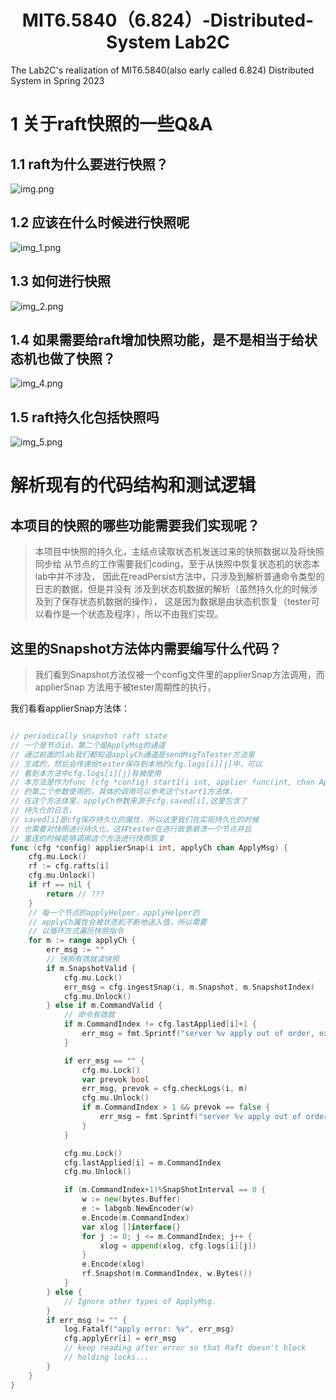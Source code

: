 
<h1 align="center">MIT6.5840（6.824）-Distributed-System Lab2C</h1>

The Lab2C's realization of MIT6.5840(also early called 6.824) Distributed System in Spring 2023

# 1 关于raft快照的一些Q&A

## 1.1 raft为什么要进行快照？
![img.png](img.png)

## 1.2 应该在什么时候进行快照呢
![img_1.png](img_1.png)

## 1.3 如何进行快照

![img_2.png](img_2.png)


## 1.4 如果需要给raft增加快照功能，是不是相当于给状态机也做了快照？
![img_4.png](img_4.png)

## 1.5 raft持久化包括快照吗

![img_5.png](img_5.png)

# 解析现有的代码结构和测试逻辑

## 本项目的快照的哪些功能需要我们实现呢？
> 本项目中快照的持久化，主结点读取状态机发送过来的快照数据以及将快照同步给
> 从节点的工作需要我们coding，至于从快照中恢复状态机的状态本lab中并不涉及，
> 因此在readPersist方法中，只涉及到解析普通命令类型的日志的数据，但是并没有
> 涉及到状态机数据的解析（虽然持久化的时候涉及到了保存状态机数据的操作），
> 这是因为数据是由状态机恢复（tester可以看作是一个状态及程序），所以不由我们实现。

## 这里的Snapshot方法体内需要编写什么代码？
> 我们看到Snapshot方法仅被一个config文件里的applierSnap方法调用，而applierSnap
> 方法用于被tester周期性的执行，
> 
我们看看applierSnap方法体：

```go

// periodically snapshot raft state
// 一个是节点id，第二个是ApplyMsg的通道
// 通过前面的lab我们都知道applyCh通道是sendMsgToTester方法里
// 生成的，然后会传递给tester保存到本地的cfg.logs[i][j]中，可以
// 看到本方法中cfg.logs[i][j]有被使用
// 本方法是作为func (cfg *config) start1(i int, applier func(int, chan ApplyMsg))
// 的第二个参数使用的，具体的调用可以参考这个start1方法体，
// 在这个方法体里，applyCh参数来源于cfg.saved[i],这里包含了
// 持久化的日志，
// saved[i]是cfg保存持久化的属性，所以这里我们在实现持久化的时候
// 也需要对快照进行持久化，这样tester在进行故意崩溃一个节点并且
// 重连的时候能够调用这个方法进行快照恢复
func (cfg *config) applierSnap(i int, applyCh chan ApplyMsg) {
	cfg.mu.Lock()
	rf := cfg.rafts[i]
	cfg.mu.Unlock()
	if rf == nil {
		return // ???
	}
    // 每一个节点的applyHelper，applyHelper的
	// applyCh属性会被状态机不断地送入值，所以需要
	// 以循环方式遍历快照指令
	for m := range applyCh {
		err_msg := ""
		// 快照有效就读快照
		if m.SnapshotValid {
			cfg.mu.Lock()
			err_msg = cfg.ingestSnap(i, m.Snapshot, m.SnapshotIndex)
			cfg.mu.Unlock()
		} else if m.CommandValid {
			// 命令有效就
			if m.CommandIndex != cfg.lastApplied[i]+1 {
				err_msg = fmt.Sprintf("server %v apply out of order, expected index %v, got %v", i, cfg.lastApplied[i]+1, m.CommandIndex)
			}

			if err_msg == "" {
				cfg.mu.Lock()
				var prevok bool
				err_msg, prevok = cfg.checkLogs(i, m)
				cfg.mu.Unlock()
				if m.CommandIndex > 1 && prevok == false {
					err_msg = fmt.Sprintf("server %v apply out of order %v", i, m.CommandIndex)
				}
			}

			cfg.mu.Lock()
			cfg.lastApplied[i] = m.CommandIndex
			cfg.mu.Unlock()

			if (m.CommandIndex+1)%SnapShotInterval == 0 {
				w := new(bytes.Buffer)
				e := labgob.NewEncoder(w)
				e.Encode(m.CommandIndex)
				var xlog []interface{}
				for j := 0; j <= m.CommandIndex; j++ {
					xlog = append(xlog, cfg.logs[i][j])
				}
				e.Encode(xlog)
				rf.Snapshot(m.CommandIndex, w.Bytes())
			}
		} else {
			// Ignore other types of ApplyMsg.
		}
		if err_msg != "" {
			log.Fatalf("apply error: %v", err_msg)
			cfg.applyErr[i] = err_msg
			// keep reading after error so that Raft doesn't block
			// holding locks...
		}
	}
}

```
